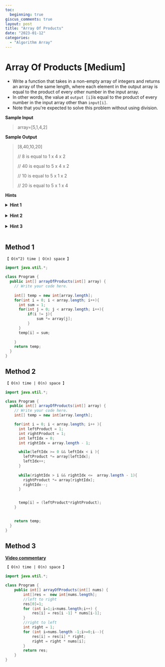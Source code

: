 ```yaml
---
toc:
  beginning: true
giscus_comments: true
layout: post
title: "Array Of Products"
date: "2023-01-12"
categories:
  - "Algorithm Array"
---
```


# Array Of Products [Medium]

- Write a function that takes in a non-empty array of integers and returns an array of the same length, where each element in the output array is equal to the product of every other number in the input array.
- In other words, the value at `output [i]`is equal to the product of every number in the input array other than `input[i]`.
- Note that you're expected to solve this problem without using division.

**Sample Input**

> array=[5,1,4,2]

**Sample Output**

> [8,40,10,20]
>
> // 8 is equal to 1 x 4 x 2
>
> // 40 is equal to 5 x 4 x 2
>
> // 10 is equal to 5 x 1 x 2
>
> // 20 is equal to 5 x 1 x 4


**Hints**
<br>
<details> <summary><b>Hint 1</b></summary>
    <br>
    <i><strong> Think about the most naive approach to solving this problem.How can we do exactly what the problem wants us to do without focusing at all on time and space complexity? </strong></i>
</details>

<br>

<details> <summary><b>Hint 2</b></summary>
    <br>
    <i><strong> Understand how output[i]is being calculated.How can we calculate the product of every element other than the one at the current index?Can we do this with just one loop through the input array,or do we have to do multiple loops?  </strong></i>
</details>

<br>

<details> <summary><b>Hint 3</b></summary>
    <br>
    <i><strong> For each index in the input array,try calculating the product of every element to the left and the product of every element to the right.You can do this with two loops through the array: one from left to right and one from right to left.How can these products help us? </strong></i>
</details>

<br>

## Method 1



```tex
【 O(n^2) time | O(n) space 】
```



```java
import java.util.*;

class Program {
  public int[] arrayOfProducts(int[] array) {
    // Write your code here.
    
    int[] temp = new int[array.length];
    for(int i = 0; i < array.length; i++){
      int sum = 1;
      for(int j = 0; j < array.length; i++){
          if(i != j){
              sum *= array[j];
          }
      }
      temp[i] = sum;
      
    }
    return temp;
  }
}

```

## Method 2



```tex
【 O(n) time | O(n) space 】
```



```java
import java.util.*;

class Program {
  public int[] arrayOfProducts(int[] array) {
    // Write your code here.
    int[] temp = new int[array.length];

    for(int i = 0; i < array.length; i++ ){
      int leftProduct = 1;
      int rightProduct = 1;
      int leftIdx = 0;
      int rightIdx = array.length - 1;

      while(leftIdx >= 0 && leftIdx < i ){
        leftProduct *= array[leftIdx];
        leftIdx++;
      }
      
      while(rightIdx > i && rightIdx <=  array.length - 1){
        rightProduct *= array[rightIdx];
        rightIdx--;
      }


      temp[i] = (leftProduct*rightProduct);
    }

    
    return temp;
  }
}

```

## Method 3

**[Video commentary](https://www.youtube.com/watch?v=rpQhKorJRd8)**


```tex
【 O(n) time | O(n) space 】
```



```java
import java.util.*;

class Program {
    public int[] arrayOfProducts(int[] nums) {
        int[]res =  new int[nums.length];
        //left to right
        res[0]=1;
        for (int i=1;i<nums.length;i++) {
            res[i] = res[i -1] * nums[i-1];
        }
        //right to left
        int right = 1;
        for (int i=nums.length -1;i>=0;i--){
            res[i] = res[i] * right;
            right = right * nums[i];
        }
        return res;
    }
}

```


